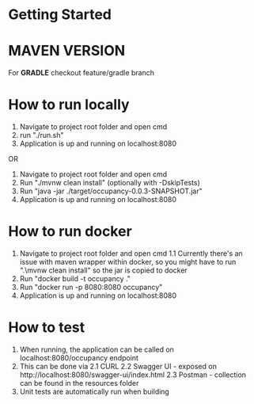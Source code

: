 # Getting Started

# MAVEN VERSION
For **GRADLE** checkout feature/gradle branch

# How to run locally

1. Navigate to project root folder and open cmd
2. run "./run.sh"
3. Application is up and running on localhost:8080

OR

1. Navigate to project root folder and open cmd
2. Run "./mvnw clean install" (optionally with -DskipTests)
3. Run "java -jar ./target/occupancy-0.0.3-SNAPSHOT.jar"
4. Application is up and running on localhost:8080

# How to run docker

1. Navigate to project root folder and open cmd
    1.1 Currently there's an issue with maven wrapper within docker,
        so you might have to run ".\mvnw clean install" so the jar is copied to docker
2. Run "docker build -t occupancy ."
3. Run "docker run -p 8080:8080 occupancy"
4. Application is up and running on localhost:8080

# How to test

1. When running, the application can be called on localhost:8080/occupancy endpoint
2. This can be done via
    2.1 CURL
    2.2 Swagger UI - exposed on http://localhost:8080/swagger-ui/index.html
    2.3 Postman - collection can be found in the resources folder
3. Unit tests are automatically run when building
